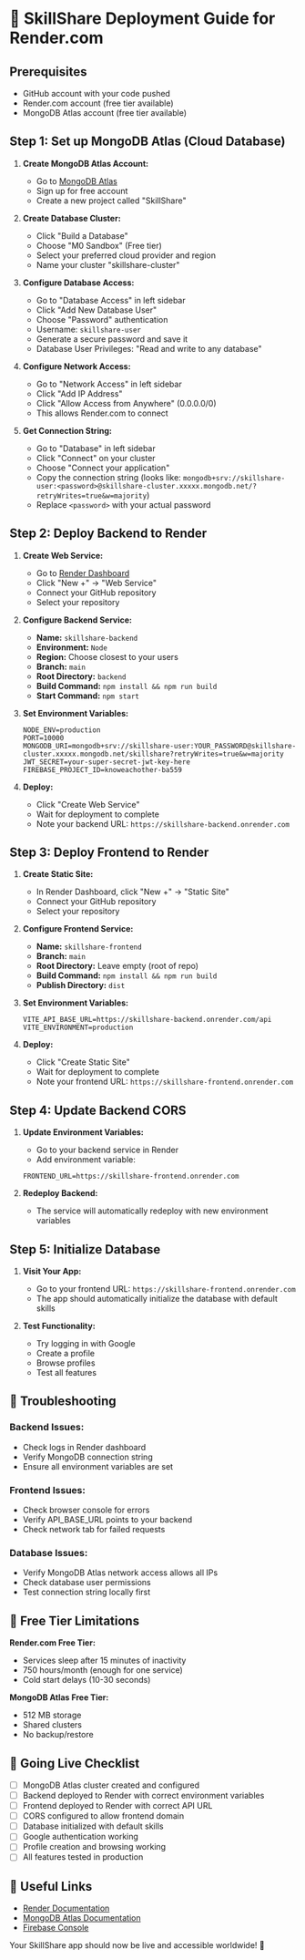 # 🚀 SkillShare Deployment Guide for Render.com

## Prerequisites
- GitHub account with your code pushed
- Render.com account (free tier available)
- MongoDB Atlas account (free tier available)

## Step 1: Set up MongoDB Atlas (Cloud Database)

1. **Create MongoDB Atlas Account:**
   - Go to [MongoDB Atlas](https://www.mongodb.com/atlas)
   - Sign up for free account
   - Create a new project called "SkillShare"

2. **Create Database Cluster:**
   - Click "Build a Database"
   - Choose "M0 Sandbox" (Free tier)
   - Select your preferred cloud provider and region
   - Name your cluster "skillshare-cluster"

3. **Configure Database Access:**
   - Go to "Database Access" in left sidebar
   - Click "Add New Database User"
   - Choose "Password" authentication
   - Username: `skillshare-user`
   - Generate a secure password and save it
   - Database User Privileges: "Read and write to any database"

4. **Configure Network Access:**
   - Go to "Network Access" in left sidebar
   - Click "Add IP Address"
   - Click "Allow Access from Anywhere" (0.0.0.0/0)
   - This allows Render.com to connect

5. **Get Connection String:**
   - Go to "Database" in left sidebar
   - Click "Connect" on your cluster
   - Choose "Connect your application"
   - Copy the connection string (looks like: `mongodb+srv://skillshare-user:<password>@skillshare-cluster.xxxxx.mongodb.net/?retryWrites=true&w=majority`)
   - Replace `<password>` with your actual password

## Step 2: Deploy Backend to Render

1. **Create Web Service:**
   - Go to [Render Dashboard](https://dashboard.render.com/)
   - Click "New +" → "Web Service"
   - Connect your GitHub repository
   - Select your repository

2. **Configure Backend Service:**
   - **Name:** `skillshare-backend`
   - **Environment:** `Node`
   - **Region:** Choose closest to your users
   - **Branch:** `main`
   - **Root Directory:** `backend`
   - **Build Command:** `npm install && npm run build`
   - **Start Command:** `npm start`

3. **Set Environment Variables:**
   ```
   NODE_ENV=production
   PORT=10000
   MONGODB_URI=mongodb+srv://skillshare-user:YOUR_PASSWORD@skillshare-cluster.xxxxx.mongodb.net/skillshare?retryWrites=true&w=majority
   JWT_SECRET=your-super-secret-jwt-key-here
   FIREBASE_PROJECT_ID=knoweachother-ba559
   ```

4. **Deploy:**
   - Click "Create Web Service"
   - Wait for deployment to complete
   - Note your backend URL: `https://skillshare-backend.onrender.com`

## Step 3: Deploy Frontend to Render

1. **Create Static Site:**
   - In Render Dashboard, click "New +" → "Static Site"
   - Connect your GitHub repository
   - Select your repository

2. **Configure Frontend Service:**
   - **Name:** `skillshare-frontend`
   - **Branch:** `main`
   - **Root Directory:** Leave empty (root of repo)
   - **Build Command:** `npm install && npm run build`
   - **Publish Directory:** `dist`

3. **Set Environment Variables:**
   ```
   VITE_API_BASE_URL=https://skillshare-backend.onrender.com/api
   VITE_ENVIRONMENT=production
   ```

4. **Deploy:**
   - Click "Create Static Site"
   - Wait for deployment to complete
   - Note your frontend URL: `https://skillshare-frontend.onrender.com`

## Step 4: Update Backend CORS

1. **Update Environment Variables:**
   - Go to your backend service in Render
   - Add environment variable:
   ```
   FRONTEND_URL=https://skillshare-frontend.onrender.com
   ```

2. **Redeploy Backend:**
   - The service will automatically redeploy with new environment variables

## Step 5: Initialize Database

1. **Visit Your App:**
   - Go to your frontend URL: `https://skillshare-frontend.onrender.com`
   - The app should automatically initialize the database with default skills

2. **Test Functionality:**
   - Try logging in with Google
   - Create a profile
   - Browse profiles
   - Test all features

## 🔧 Troubleshooting

### Backend Issues:
- Check logs in Render dashboard
- Verify MongoDB connection string
- Ensure all environment variables are set

### Frontend Issues:
- Check browser console for errors
- Verify API_BASE_URL points to your backend
- Check network tab for failed requests

### Database Issues:
- Verify MongoDB Atlas network access allows all IPs
- Check database user permissions
- Test connection string locally first

## 📱 Free Tier Limitations

**Render.com Free Tier:**
- Services sleep after 15 minutes of inactivity
- 750 hours/month (enough for one service)
- Cold start delays (10-30 seconds)

**MongoDB Atlas Free Tier:**
- 512 MB storage
- Shared clusters
- No backup/restore

## 🚀 Going Live Checklist

- [ ] MongoDB Atlas cluster created and configured
- [ ] Backend deployed to Render with correct environment variables
- [ ] Frontend deployed to Render with correct API URL
- [ ] CORS configured to allow frontend domain
- [ ] Database initialized with default skills
- [ ] Google authentication working
- [ ] Profile creation and browsing working
- [ ] All features tested in production

## 🔗 Useful Links

- [Render Documentation](https://render.com/docs)
- [MongoDB Atlas Documentation](https://docs.atlas.mongodb.com/)
- [Firebase Console](https://console.firebase.google.com/)

Your SkillShare app should now be live and accessible worldwide! 🌟
